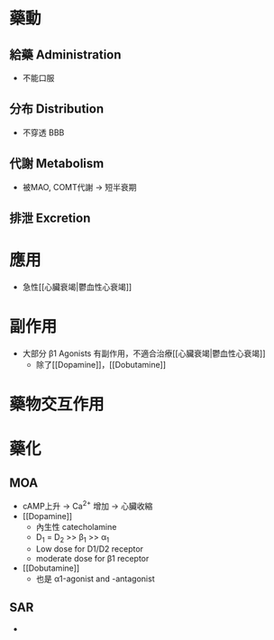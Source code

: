 # 藥動
## 給藥 Administration
- 不能口服
## 分布 Distribution
- 不穿透 BBB
## 代謝 Metabolism
- 被MAO, COMT代謝 $\rightarrow$ 短半衰期
## 排泄 Excretion
# 應用
- 急性[[心臟衰竭|鬱血性心衰竭]] 
# 副作用
- 大部分 β1 Agonists 有副作用，不適合治療[[心臟衰竭|鬱血性心衰竭]]
	- 除了[[Dopamine]]，[[Dobutamine]] 
# 藥物交互作用
# 藥化
## MOA
- cAMP上升 $\rightarrow$ Ca<sup>2+</sup> 增加 $\rightarrow$ 心臟收縮
- [[Dopamine]]
	- 內生性 catecholamine
	- D<sub>1</sub> = D<sub>2</sub> >> β<sub>1</sub> >> α<sub>1</sub>
	- Low dose for D1/D2 receptor
	- moderate dose for β1 receptor
- [[Dobutamine]] 
	- 也是 α1-agonist and -antagonist
## SAR
- 

